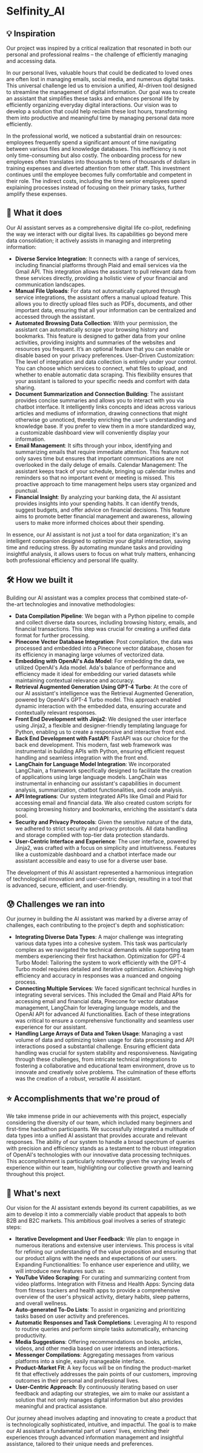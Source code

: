 # Selfinity_AI
## 💡 Inspiration
Our project was inspired by a critical realization that resonated in both our personal and professional realms – the challenge of efficiently managing and accessing data. 

In our personal lives, valuable hours that could be dedicated to loved ones are often lost in managing emails, social media, and numerous digital tasks. This universal challenge led us to envision a unified, AI-driven tool designed to streamline the management of digital information. Our goal was to create an assistant that simplifies these tasks and enhances personal life by efficiently organizing everyday digital interactions. Our vision was to develop a solution that could help reclaim these lost hours, transforming them into productive and meaningful time by managing personal data more efficiently.

In the professional world, we noticed a substantial drain on resources: employees frequently spend a significant amount of time navigating between various files and knowledge databases. This inefficiency is not only time-consuming but also costly. The onboarding process for new employees often translates into thousands to tens of thousands of dollars in training expenses and diverted attention from other staff. This investment continues until the employee becomes fully comfortable and competent in their role. The indirect costs, including the time senior employees spend explaining processes instead of focusing on their primary tasks, further amplify these expenses.

## 💎 What it does
Our AI assistant serves as a comprehensive digital life co-pilot, redefining the way we interact with our digital lives. Its capabilities go beyond mere data consolidation; it actively assists in managing and interpreting information:

- **Diverse Service Integration**: It connects with a range of services, including financial platforms through Plaid and email services via the Gmail API. This integration allows the assistant to pull relevant data from these services directly, providing a holistic view of your financial and communication landscapes.
- **Manual File Uploads**: For data not automatically captured through service integrations, the assistant offers a manual upload feature. This allows you to directly upload files such as PDFs, documents, and other important data, ensuring that all your information can be centralized and accessed through the assistant.
- **Automated Browsing Data Collection**: With your permission, the assistant can automatically scrape your browsing history and bookmarks. This feature is designed to gather data from your online activities, providing insights and summaries of the websites and resources you frequent. It’s an optional feature that you can enable or disable based on your privacy preferences.
User-Driven Customization: The level of integration and data collection is entirely under your control. You can choose which services to connect, what files to upload, and whether to enable automatic data scraping. This flexibility ensures that your assistant is tailored to your specific needs and comfort with data sharing.
- **Document Summarization and Connection Building**: The assistant provides concise summaries and allows you to interact with you via chatbot interface. It intelligently links concepts and ideas across various articles and mediums of information, drawing connections that might otherwise go unnoticed, thereby enriching the user's understanding and knowledge base. If you prefer to view them in a more standardized way, a customizable dashboard view will conveniently display your information.
- **Email Management**: It sifts through your inbox, identifying and summarizing emails that require immediate attention. This feature not only saves time but ensures that important communications are not overlooked in the daily deluge of emails.
Calendar Management: The assistant keeps track of your schedule, bringing up calendar invites and reminders so that no important event or meeting is missed. This proactive approach to time management helps users stay organized and punctual.
- **Financial Insight**: By analyzing your banking data, the AI assistant provides insights into your spending habits. It can identify trends, suggest budgets, and offer advice on financial decisions. This feature aims to promote better financial management and awareness, allowing users to make more informed choices about their spending.

In essence, our AI assistant is not just a tool for data organization; it's an intelligent companion designed to optimize your digital interaction, saving time and reducing stress. By automating mundane tasks and providing insightful analysis, it allows users to focus on what truly matters, enhancing both professional efficiency and personal life quality.

## 🛠 How we built it
Building our AI assistant was a complex process that combined state-of-the-art technologies and innovative methodologies:

- **Data Compilation Pipeline**: We began with a Python pipeline to compile and collect diverse data sources, including browsing history, emails, and financial transactions. This step was crucial for creating a unified data format for further processing.
- **Pinecone Vector Database Integration**: Post compilation, the data was processed and embedded into a Pinecone vector database, chosen for its efficiency in managing large volumes of vectorized data.
- **Embedding with OpenAI's Ada Model**: For embedding the data, we utilized OpenAI's Ada model. Ada's balance of performance and efficiency made it ideal for embedding our varied datasets while maintaining contextual relevance and accuracy.
- **Retrieval Augmented Generation Using GPT-4 Turbo**: At the core of our AI assistant's intelligence was the Retrieval Augmented Generation, powered by OpenAI's GPT-4 Turbo model. This approach enabled dynamic interaction with the embedded data, ensuring accurate and contextually relevant responses.
- **Front End Development with Jinja2**: We designed the user interface using Jinja2, a flexible and designer-friendly templating language for Python, enabling us to create a responsive and interactive front end.
- **Back End Development with FastAPI**: FastAPI was our choice for the back end development. This modern, fast web framework was instrumental in building APIs with Python, ensuring efficient request handling and seamless integration with the front end.
- **LangChain for Language Model Integration**: We incorporated LangChain, a framework specifically designed to facilitate the creation of applications using large language models. LangChain was instrumental in enhancing our assistant's capabilities in document analysis, summarization, chatbot functionalities, and code analysis.
- **API Integrations**: Our system integrated APIs like Gmail and Plaid for accessing email and financial data. We also created custom scripts for scraping browsing history and bookmarks, enriching the assistant's data pool.
- **Security and Privacy Protocols**: Given the sensitive nature of the data, we adhered to strict security and privacy protocols. All data handling and storage complied with top-tier data protection standards.
- **User-Centric Interface and Experience**: The user interface, powered by Jinja2, was crafted with a focus on simplicity and intuitiveness. Features like a customizable dashboard and a chatbot interface made our assistant accessible and easy to use for a diverse user base.

The development of this AI assistant represented a harmonious integration of technological innovation and user-centric design, resulting in a tool that is advanced, secure, efficient, and user-friendly.

## ️😰 Challenges we ran into
Our journey in building the AI assistant was marked by a diverse array of challenges, each contributing to the project's depth and sophistication:
- **Integrating Diverse Data Types**: A major challenge was integrating various data types into a cohesive system. This task was particularly complex as we navigated the technical demands while supporting team members experiencing their first hackathon.
Optimization for GPT-4 Turbo Model: Tailoring the system to work efficiently with the GPT-4 Turbo model requires detailed and iterative optimization. Achieving high efficiency and accuracy in responses was a nuanced and ongoing process.
- **Connecting Multiple Services**: We faced significant technical hurdles in integrating several services. This included the Gmail and Plaid APIs for accessing email and financial data, Pinecone for vector database management, LangChain for leveraging language models, and the OpenAI API for advanced AI functionalities. Each of these integrations was critical to ensure a comprehensive functionality and seamless user experience for our assistant.
- **Handling Large Arrays of Data and Token Usage**: Managing a vast volume of data and optimizing token usage for data processing and API interactions posed a substantial challenge. Ensuring efficient data handling was crucial for system stability and responsiveness.
Navigating through these challenges, from intricate technical integrations to fostering a collaborative and educational team environment, drove us to innovate and creatively solve problems. The culmination of these efforts was the creation of a robust, versatile AI assistant.

## ⭐️ Accomplishments that we're proud of
We take immense pride in our achievements with this project, especially considering the diversity of our team, which included many beginners and first-time hackathon participants. We successfully integrated a multitude of data types into a unified AI assistant that provides accurate and relevant responses. The ability of our system to handle a broad spectrum of queries with precision and efficiency stands as a testament to the robust integration of OpenAI's technologies with our innovative data processing techniques. This accomplishment is particularly noteworthy given the varying levels of experience within our team, highlighting our collective growth and learning throughout this project.

## 🔮 What's next
Our vision for the AI assistant extends beyond its current capabilities, as we aim to develop it into a commercially viable product that appeals to both B2B and B2C markets. This ambitious goal involves a series of strategic steps:

- **Iterative Development and User Feedback**: We plan to engage in numerous iterations and extensive user interviews. This process is vital for refining our understanding of the value proposition and ensuring that our product aligns with the needs and expectations of our users.
Expanding Functionalities: To enhance user experience and utility, we will introduce new features such as:
- **YouTube Video Scraping**: For curating and summarizing content from video platforms.
Integration with Fitness and Health Apps: Syncing data from fitness trackers and health apps to provide a comprehensive overview of the user's physical activity, dietary habits, sleep patterns, and overall wellness.
- **Auto-generated To-Do Lists**: To assist in organizing and prioritizing tasks based on user activity and preferences.
- **Automatic Responses and Task Completions**: Leveraging AI to respond to routine queries and perform simple tasks automatically, enhancing productivity.
- **Media Suggestions**: Offering recommendations on books, articles, videos, and other media based on user interests and interactions.
- **Messenger Compilations**: Aggregating messages from various platforms into a single, easily manageable interface.
- **Product-Market Fit**: A key focus will be on finding the product-market fit that effectively addresses the pain points of our customers, improving outcomes in their personal and professional lives.
- **User-Centric Approach**: By continuously iterating based on user feedback and adapting our strategies, we aim to make our assistant a solution that not only manages digital information but also provides meaningful and practical assistance.

Our journey ahead involves adapting and innovating to create a product that is technologically sophisticated, intuitive, and impactful. The goal is to make our AI assistant a fundamental part of users' lives, enriching their experiences through advanced information management and insightful assistance, tailored to their unique needs and preferences.

